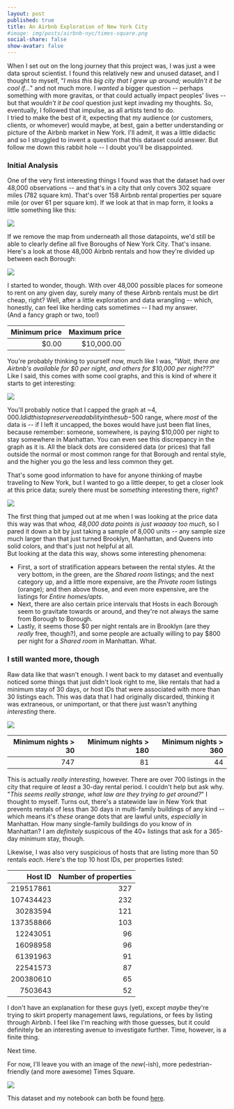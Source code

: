 ```yaml
---
layout: post
published: true
title: An Airbnb Exploration of New York City
#image: img/posts/airbnb-nyc/times-square.png
social-share: false
show-avatar: false
---
```



When I set out on the long journey that this project was, I was just a wee data sprout scientist. I found this relatively new and unused dataset, and I thought to myself, "_I miss this big city that I grew up around; wouldn't it be cool if..._" and not much more. I _wanted_ a bigger question -- perhaps something with more gravitas, or that could actually impact peoples' lives -- but that _wouldn't it be cool_ question just kept invading my thoughts. So, eventually, I followed that impulse, as all artists tend to do.  
I tried to make the best of it, expecting that my audience (or customers, clients, or whomever) would maybe, at best, gain a better understanding or picture of the Airbnb market in New York. I'll admit, it was a little didactic and so I struggled to invent a question that this dataset could answer. But follow me down this rabbit hole -- I doubt you'll be disappointed.

### Initial Analysis

One of the very first interesting things I found was that the dataset had over 48,000 observations -- and that's in a city that only covers 302 square miles (782 square km). That's over 158 Airbnb rental properties per square mile (or over 61 per square km). If we look at that in map form, it looks a little something like this:

![](../img/posts/airbnb-nyc/context.png)

If we remove the map from underneath all those datapoints, we'd still be able to clearly define all five Boroughs of New York City. That's insane. Here's a look at those 48,000 Airbnb rentals and how they're divided up between each Borough:

![](../img/posts/airbnb-nyc/context-bars.png)

I started to wonder, though. With over 48,000 possible places for someone to rent on any given day, surely many of these Airbnb rentals must be dirt cheap, right? Well, after a little exploration and data wrangling -- which, honestly, can feel like herding cats sometimes -- I had my answer.  
(And a fancy graph or two, too!)

| Minimum price  | Maximum price  |
| -------------: | --------------:|
|         $0.00  |     $10,000.00 |

You're probably thinking to yourself now, much like I was, "_Wait, there are Airbnb's available for $0 per night, and others for $10,000 per night???_" Like I said, this comes with some cool graphs, and this is kind of where it starts to get interesting:

![](../img/posts/airbnb-nyc/price-bigbox.png)

You'll probably notice that I capped the graph at ~$4,000. I did this to preserve readability in the sub-$500 range, where _most_ of the data is -- if I left it uncapped, the boxes would have just been flat lines, because remember: someone, somewhere, is paying $10,000 per night to stay somewhere in Manhattan. You can even see this discrepancy in the graph as it is. All the black dots are considered data (or prices) that fall outside the normal or most common range for that Borough and rental style, and the higher you go the less and less common they get.

That's some good information to have for anyone thinking of maybe traveling to New York, but I wanted to go a little deeper, to get a closer look at this price data; surely there must be _something_ interesting there, right?

![](../img/posts/airbnb-nyc/price-strip.png)

The first thing that jumped out at me when I was looking at the price data this way was that _whoa, 48,000 data points is just waaaay too much_, so I pared it down a bit by just taking a sample of 8,000 units -- any sample size much larger than that just turned Brooklyn, Manhattan, and Queens into solid colors, and that's just not helpful at all.  
But looking at the data this way, shows some interesting phenomena:  
  * First, a sort of stratification appears between the rental styles. At the very bottom, in the green, are the _Shared room_ listings; and the next category up, and a little more expensive, are the _Private room_ listings (orange); and then above those, and even more expensive, are the listings for _Entire homes/apts_.  
  * Next, there are also certain price intervals that Hosts in each Borough seem to gravitate towards or around, and they're not always the same from Borough to Borough.  
  * Lastly, it seems those $0 per night rentals are in Brooklyn (are they _really_ free, though?), and some people are actually willing to pay $800 per night for a _Shared room_ in Manhattan. What.

### I still wanted more, though

Raw data like that wasn't enough. I went back to my dataset and eventually noticed some things that just didn't look right to me, like rentals that had a minimum stay of 30 days, or host IDs that were associated with more than 30 listings each. This was data that I had originally discarded, thinking it was extraneous, or unimportant, or that there just wasn't anything _interesting_ there.

![](../img/posts/airbnb-nyc/30days.png)

| Minimum nights > 30  | Minimum nights > 180  | Minimum nights > 360  |
| -------------------: | ---------------------:| ---------------------:|
|                 747  |                   81  |                   44  |

This is actually _really interesting_, however. There are over 700 listings in the city that require _at least_ a 30-day rental period. I couldn't help but ask why. "_This seems really strange, what law are they trying to get around?_" I thought to myself. Turns out, there's a statewide law in New York that prevents rentals of less than 30 days in multi-family buildings of any kind -- which means it's _these_ orange dots that are lawful units, _especially_ in Manhattan. How many single-family buildings do you know of in Manhattan? I am _definitely_ suspicous of the 40+ listings that ask for a 365-day minimum stay, though.

Likewise, I was also very suspicious of hosts that are listing more than 50 rentals _each_. Here's the top 10 host IDs, per properties listed:

| Host ID  | Number of properties  |
| -------------: | --------------:|
| 219517861      | 327            |
| 107434423      | 232            |
| 30283594       | 121            |
| 137358866      | 103            |
| 12243051       |  96            |
| 16098958       |  96            |
| 61391963       |  91            |
| 22541573       |  87            |
| 200380610      |  65            |
| 7503643        |  52            |


I don't have an explanation for these guys (yet), except _maybe_ they're trying to skirt property management laws, regulations, or fees by listing through Airbnb. I feel like I'm reaching with those guesses, but it could definitely be an interesting avenue to investigate further. Time, however, is a finite thing. 

Next time. 

For now, I'll leave you with an image of the _new_(-ish), more pedestrian-friendly (and more awesome) Times Square.  

![](../img/posts/airbnb-nyc/times-square.png)

This dataset and my notebook can both be found [here](../../../../lambda-buildweek1-airbnb).
